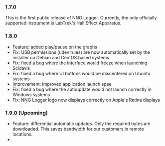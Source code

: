 ### 1.7.0

This is the first public release of NNG Logger. Currently, the only officially supported instrument is LabTrek's Hall Effect Apparatus.


### 1.8.0

* Feature: added play/pause on the graphs
* Fix: USB permissions (udev rules) are now automatically set by the installer on Debian and CentOS based systems
* Fix: fixed a bug where the interface would freeze when launching Scidavis
* Fix: fixed a bug where UI buttons would be miscentered on Ubuntu systems
* Improvement: Improved application launch spee
* Fix: fixed a bug where the autoupdate would not launch correctly in Windows systems
* Fix: NNG Logger logo now displays correctly on Apple's Retina displays

### 1.9.0 (Upcoming)

* Feature: differential automatic updates. Only the required bytes are downloaded. This saves bandwidth for our customers in remote locations. 
* 